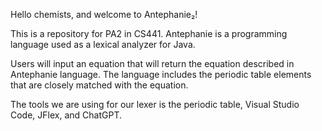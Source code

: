 Hello chemists, and welcome to Antephanie₂!

This is a repository for PA2 in CS441. Antephanie is a programming language used as a lexical analyzer for Java. 

Users will input an equation that will return the equation described in Antephanie language. The language includes the periodic table
elements that are closely matched with the equation. 

The tools we are using for our lexer is the periodic table, Visual Studio Code, JFlex, and ChatGPT.

